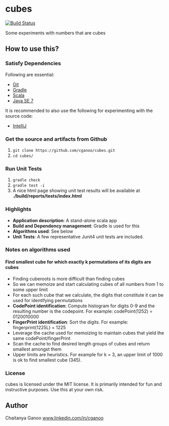 cubes
========
[![Build Status](https://travis-ci.org/cganoo/cubes.svg?branch=master)](https://travis-ci.org/cganoo/cubes)

Some experiments with numbers that are cubes

## How to use this?

### Satisfy Dependencies

Following are essential:

* [Git](http://git-scm.com/downloads)
* [Gradle](https://gradle.org/)
* [Scala](http://www.scala-lang.org/download/2.10.4.html)
* [Java SE 7](http://www.oracle.com/technetwork/java/javase/downloads/jdk7-downloads-1880260.html)

It is recommended to also use the following for experimenting with the source code:

* [IntelliJ](https://www.jetbrains.com/idea/)

### Get the source and artifacts from Github

1. `git clone https://github.com/cganoo/cubes.git`
2. `cd cubes/`

### Run Unit Tests
1. `gradle check`
2. `gradle test -i`
3. A nice html page showing unit test results will be available at <b>./build/reports/tests/index.html</b>

### Highlights

* <b>Application description</b>: A stand-alone scala app
* <b>Build and Dependency management</b>: Gradle is used for this
* <b>Algorithms used</b>: See below
* <b>Unit Tests</b>: A few representative Junit4 unit tests are included.

### Notes on algorithms used

#### Find smallest cube for which exactly k permutations of its digits are cubes
* Finding cuberoots is more difficult than finding cubes
* So we can memoize and start calculating cubes of all numbers from 1 to some upper limit
* For each such cube that we calculate, the digits that constitute it can be used for identifying permutations
* <b>CodePoint identification</b>: Compute histogram for digits 0-9 and the resulting number is the codepoint. For example: codePoint(1252) = 0120010000
* <b>FingerPrint identification</b>: Sort the digits. For example: fingerprint(1225L) = 1225
* Leverage the cache used for memoizing to maintain cubes that yield the same codePoint/fingerPrint
* Scan the cache to find desired length groups of cubes and return smallest amongst them
* Upper limits are heuristics. For example for k = 3, an upper limit of 1000 is ok to find smallest cube (345).

### License

cubes is licensed under the MIT license. It is primarily intended for fun and instructive purposes.
Use this at your own risk.

## Author

Chaitanya Ganoo
www.linkedin.com/in/cganoo
